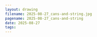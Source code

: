 ```yaml
---
layout: drawing
filename: 2025-08-27_cans-and-string.jpg
pagename: 2025-08-27_cans-and-string
date: 2025-08-27
tags:
---
```

